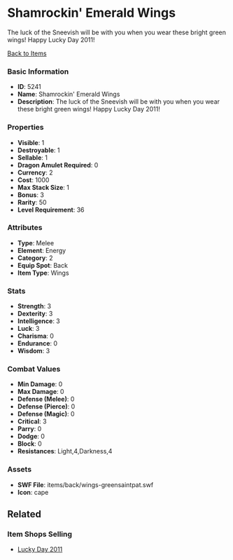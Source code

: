 # Shamrockin' Emerald Wings

The luck of the Sneevish will be with you when you wear these bright green wings!  Happy Lucky Day 2011!

[Back to Items](../items.md)

### Basic Information

- **ID**: 5241
- **Name**: Shamrockin&#039; Emerald Wings
- **Description**: The luck of the Sneevish will be with you when you wear these bright green wings!  Happy Lucky Day 2011!

### Properties

- **Visible**: 1
- **Destroyable**: 1
- **Sellable**: 1
- **Dragon Amulet Required**: 0
- **Currency**: 2
- **Cost**: 1000
- **Max Stack Size**: 1
- **Bonus**: 3
- **Rarity**: 50
- **Level Requirement**: 36

### Attributes

- **Type**: Melee
- **Element**: Energy
- **Category**: 2
- **Equip Spot**: Back
- **Item Type**: Wings

### Stats

- **Strength**: 3
- **Dexterity**: 3
- **Intelligence**: 3
- **Luck**: 3
- **Charisma**: 0
- **Endurance**: 0
- **Wisdom**: 3

### Combat Values

- **Min Damage**: 0
- **Max Damage**: 0
- **Defense (Melee)**: 0
- **Defense (Pierce)**: 0
- **Defense (Magic)**: 0
- **Critical**: 3
- **Parry**: 0
- **Dodge**: 0
- **Block**: 0
- **Resistances**: Light,4,Darkness,4

### Assets

- **SWF File**: items/back/wings-greensaintpat.swf
- **Icon**: cape

## Related

### Item Shops Selling

- [Lucky Day 2011](../item-shops/193-lucky-day-2011.md)

